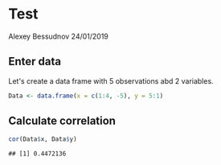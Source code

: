 Test
================
Alexey Bessudnov
24/01/2019

Enter data
----------

Let's create a data frame with 5 observations abd 2 variables.

``` r
Data <- data.frame(x = c(1:4, -5), y = 5:1)
```

Calculate correlation
---------------------

``` r
cor(Data$x, Data$y)
```

    ## [1] 0.4472136
